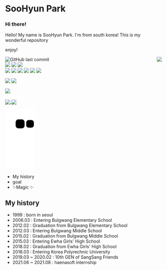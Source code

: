 <!--
**vivian0304/vivian0304** is a ✨ _special_ ✨ repository because its `README.md` (this file) appears on your GitHub profile.

Here are some ideas to get you started:

- 🔭 I’m currently working on ...
- 🌱 I’m currently learning ...
- 👯 I’m looking to collaborate on ...
- 🤔 I’m looking for help with ...
- 💬 Ask me about ...
- 📫 How to reach me: ...
- 😄 Pronouns: ...
- ⚡ Fun fact: ...
-->


# SooHyun Park
### Hi there!
Hello! My name is SooHyun Park. I'm from south korea!
This is my wonderful repository

enjoy!

<img align="right" src="http://mazassumnida.wtf/api/v2/generate_badge?boj=vivian0304" />

![GitHub last commit](https://img.shields.io/github/last-commit/vivian0304/vivian0304.svg)<br/>
<img src="https://img.shields.io/badge/Java-orange?style=flat-square&logo=Java&logoColor=white"/></a>
<img src="https://img.shields.io/badge/AngularJs-red?style=flat-square&logo=Angular&logoColor=white"/></a>
<img src="https://img.shields.io/badge/JavaScript-F7DF1E?style=flat-square&logo=JavaScript&logoColor=white"/></a><br/>
<img src="https://img.shields.io/badge/jQuery-blue?style=flat-square&logo=jQuery&logoColor=white"/></a>
<img src="https://img.shields.io/badge/eclipse-purple?style=flat-square&logo=eclipse&logoColor=white"/></a>
<img src="https://img.shields.io/badge/Adobe Dreamweaver-FF61F6?style=flat-square&logo=Adobe Dreamweaver&logoColor=white"/></a>
<img src="https://img.shields.io/badge/spring-green?style=flat-square&logo=spring&logoColor=white"/></a>
<img src="https://img.shields.io/badge/Mysql-orange?style=flat-square&logo=Mysql&logoColor=white"/></a>
<img src="https://img.shields.io/badge/MariaDB-brown?style=flat-square&logo=MariaDB&logoColor=white"/></a>

<img src="https://img.shields.io/badge/Python-3766AB?style=flat-square&logo=Python&logoColor=white"/></a>
<img src="https://img.shields.io/badge/Jupyter-F37626?style=flat-square&logo=Jupyter&logoColor=white"/></a>

<img src="https://img.shields.io/badge/C-purple?style=flat-square&logo=c&logoColor=white"/></a>

<a href="https://github.com/vivian0304">
  <img align="center" src="https://github-readme-stats.vercel.app/api?username=vivian0304" />
</a>
<a href="https://github.com/vivian0304">
  <img align="center" src="https://github-readme-stats.vercel.app/api/top-langs/?username=vivian0304&langs_count=4" />
</a>

![snake gif](https://github.com/vivian0304/vivian0304/blob/output/github-contribution-grid-snake.svg)

- My history
- goal
- ✨Magic ✨

## My history

- 1999 : born in seoul
- 2006.03 : Entering Bulgwang Elementary School
- 2012.02 : Graduation from Bulgwang Elementary School
- 2012.03 : Entering Bulgwang Middle School
- 2015.02 : Graduation from Bulgwang Middle School
- 2015.03 : Entering Ewha Girls' High School
- 2018.02 : Graduation from Ewha Girls' High School
- 2018.03 : Entering Korea Polyrechnic University
- 2019.03 ~ 2020.02 : 10th GEN of SangSang Friends
- 2021.06 ~ 2021.08 : haenasoft internship


